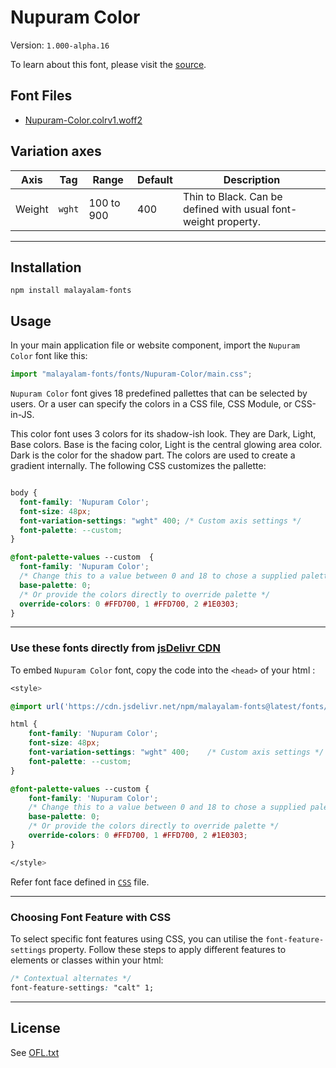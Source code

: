 # Nupuram Color

Version: `1.000-alpha.16`

To learn about this font, please visit the [source](https://gitlab.com/smc/fonts/Nupuram).

## Font Files

* [Nupuram-Color.colrv1.woff2](Nupuram-Color.colrv1.woff2)

## Variation axes


| Axis       | Tag    | Range        | Default | Description                                                     |
| ---------- | ------ | ------------ | ------- | --------------------------------------------------------------- |
| Weight  | `wght` | 100 to 900       | 400       | Thin to Black. Can be defined with usual font-weight property. 

---

## Installation

```shell
npm install malayalam-fonts
```
## Usage

In your main application file or website component, import the `Nupuram Color` font like this:

```javascript
import "malayalam-fonts/fonts/Nupuram-Color/main.css";
```
`Nupuram Color` font gives 18 predefined pallettes that can be selected by users. Or a user can specify the colors in a CSS file, CSS Module, or CSS-in-JS.

This color font uses 3 colors for its shadow-ish look. They are Dark, Light, Base colors. Base is the facing color, Light is the central glowing area color. Dark is the color for the shadow part. The colors are used to create a gradient internally.
The following CSS customizes the pallette:

```css

body {
  font-family: 'Nupuram Color';
  font-size: 48px;
  font-variation-settings: "wght" 400; /* Custom axis settings */
  font-palette: --custom;
}

@font-palette-values --custom  {
  font-family: 'Nupuram Color';
  /* Change this to a value between 0 and 18 to chose a supplied palette. */
  base-palette: 0;
  /* Or provide the colors directly to override palette */
  override-colors: 0 #FFD700, 1 #FFD700, 2 #1E0303;
}

```
---

### Use these fonts directly from [jsDelivr CDN](https://www.jsdelivr.com/package/npm/malayalam-fonts)

To embed `Nupuram Color` font, copy the code into the `<head>` of your html :

```css
<style>

@import url('https://cdn.jsdelivr.net/npm/malayalam-fonts@latest/fonts/Nupuram-Color/main.min.css');

html {
	font-family: 'Nupuram Color';
	font-size: 48px;
	font-variation-settings: "wght" 400;	/* Custom axis settings */
	font-palette: --custom;
}

@font-palette-values --custom {
	font-family: 'Nupuram Color';
	/* Change this to a value between 0 and 18 to chose a supplied palette. */
	base-palette: 0;
	/* Or provide the colors directly to override palette */
	override-colors: 0 #FFD700, 1 #FFD700, 2 #1E0303;
}

</style>
```
Refer font face defined in [`CSS`](main.css) file.

---
### Choosing Font Feature with CSS

To select specific font features using CSS, you can utilise the `font-feature-settings` property. Follow these steps to apply different features to elements or classes within your html:

```css
/* Contextual alternates */
font-feature-settings: "calt" 1;
```

---
## License

See [OFL.txt](OFL.txt)
